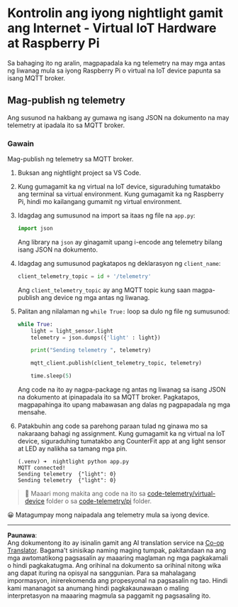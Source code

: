 <!--
CO_OP_TRANSLATOR_METADATA:
{
  "original_hash": "1226517aae5f5b6f904434670394c688",
  "translation_date": "2025-08-27T22:14:25+00:00",
  "source_file": "1-getting-started/lessons/4-connect-internet/single-board-computer-telemetry.md",
  "language_code": "tl"
}
-->
# Kontrolin ang iyong nightlight gamit ang Internet - Virtual IoT Hardware at Raspberry Pi

Sa bahaging ito ng aralin, magpapadala ka ng telemetry na may mga antas ng liwanag mula sa iyong Raspberry Pi o virtual na IoT device papunta sa isang MQTT broker.

## Mag-publish ng telemetry

Ang susunod na hakbang ay gumawa ng isang JSON na dokumento na may telemetry at ipadala ito sa MQTT broker.

### Gawain

Mag-publish ng telemetry sa MQTT broker.

1. Buksan ang nightlight project sa VS Code.

1. Kung gumagamit ka ng virtual na IoT device, siguraduhing tumatakbo ang terminal sa virtual environment. Kung gumagamit ka ng Raspberry Pi, hindi mo kailangang gumamit ng virtual environment.

1. Idagdag ang sumusunod na import sa itaas ng file na `app.py`:

    ```python
    import json
    ```

    Ang library na `json` ay ginagamit upang i-encode ang telemetry bilang isang JSON na dokumento.

1. Idagdag ang sumusunod pagkatapos ng deklarasyon ng `client_name`:

    ```python
    client_telemetry_topic = id + '/telemetry'
    ```

    Ang `client_telemetry_topic` ay ang MQTT topic kung saan magpa-publish ang device ng mga antas ng liwanag.

1. Palitan ang nilalaman ng `while True:` loop sa dulo ng file ng sumusunod:

    ```python
    while True:
        light = light_sensor.light
        telemetry = json.dumps({'light' : light})

        print("Sending telemetry ", telemetry)
    
        mqtt_client.publish(client_telemetry_topic, telemetry)
    
        time.sleep(5)
    ```

    Ang code na ito ay nagpa-package ng antas ng liwanag sa isang JSON na dokumento at ipinapadala ito sa MQTT broker. Pagkatapos, magpapahinga ito upang mabawasan ang dalas ng pagpapadala ng mga mensahe.

1. Patakbuhin ang code sa parehong paraan tulad ng ginawa mo sa nakaraang bahagi ng assignment. Kung gumagamit ka ng virtual na IoT device, siguraduhing tumatakbo ang CounterFit app at ang light sensor at LED ay nalikha sa tamang mga pin.

    ```output
    (.venv) ➜  nightlight python app.py 
    MQTT connected!
    Sending telemetry  {"light": 0}
    Sending telemetry  {"light": 0}
    ```

> 💁 Maaari mong makita ang code na ito sa [code-telemetry/virtual-device](../../../../../1-getting-started/lessons/4-connect-internet/code-telemetry/virtual-device) folder o sa [code-telemetry/pi](../../../../../1-getting-started/lessons/4-connect-internet/code-telemetry/pi) folder.

😀 Matagumpay mong naipadala ang telemetry mula sa iyong device.

---

**Paunawa**:  
Ang dokumentong ito ay isinalin gamit ang AI translation service na [Co-op Translator](https://github.com/Azure/co-op-translator). Bagama't sinisikap naming maging tumpak, pakitandaan na ang mga awtomatikong pagsasalin ay maaaring maglaman ng mga pagkakamali o hindi pagkakatugma. Ang orihinal na dokumento sa orihinal nitong wika ang dapat ituring na opisyal na sanggunian. Para sa mahalagang impormasyon, inirerekomenda ang propesyonal na pagsasalin ng tao. Hindi kami mananagot sa anumang hindi pagkakaunawaan o maling interpretasyon na maaaring magmula sa paggamit ng pagsasaling ito.